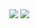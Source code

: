 <img src="https://voxj.github.io/assets/github/hello.png">
<img src="https://voxj.github.io/assets/git
<img src="https://voxj.github.io/assets/github/l.png">
